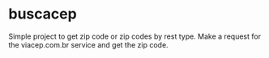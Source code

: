 # buscacep
Simple project to get zip code or zip codes by rest type. Make a request for the viacep.com.br service and get the zip code.
